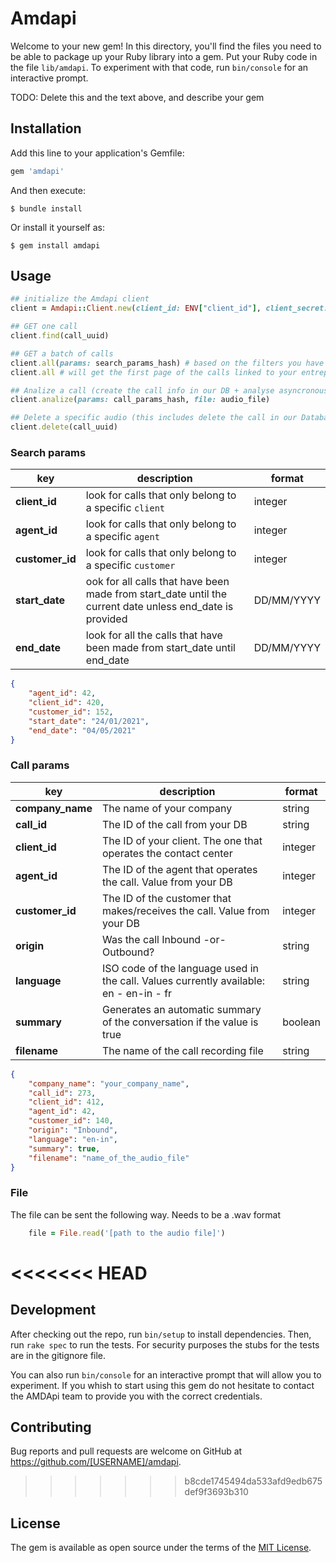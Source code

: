 # Amdapi

Welcome to your new gem! In this directory, you'll find the files you need to be able to package up your Ruby library into a gem. Put your Ruby code in the file `lib/amdapi`. To experiment with that code, run `bin/console` for an interactive prompt.

TODO: Delete this and the text above, and describe your gem

## Installation

Add this line to your application's Gemfile:

```ruby
gem 'amdapi'
```

And then execute:

    $ bundle install

Or install it yourself as:

    $ gem install amdapi

## Usage

```ruby
## initialize the Amdapi client
client = Amdapi::Client.new(client_id: ENV["client_id"], client_secret: ENV["client_secret"])

## GET one call
client.find(call_uuid)

## GET a batch of calls
client.all(params: search_params_hash) # based on the filters you have provided
client.all # will get the first page of the calls linked to your entreprise

## Analize a call (create the call info in our DB + analyse asyncronously the audio)
client.analize(params: call_params_hash, file: audio_file)

## Delete a specific audio (this includes delete the call in our Database + the audio)
client.delete(call_uuid)
```
### Search params
| key | description | format |
| --- | ----------- | ------ |
| **client_id** | look for calls that only belong to a specific `client` | integer |
| **agent_id** | look for calls that only belong to a specific `agent` | integer |
| **customer_id** | look for calls that only belong to a specific `customer` | integer |
| **start_date** | ook for all calls that have been made from  start_date until the current date unless end_date is provided | DD/MM/YYYY |
| **end_date** | look for all the calls that have been made from start_date until end_date | DD/MM/YYYY |

```JSON
{
	"agent_id": 42,
	"client_id": 420,
	"customer_id": 152,
	"start_date": "24/01/2021",
	"end_date": "04/05/2021"
}
```

### Call params
| key | description | format |
| --- | ----------- | ------ |
| **company_name** | The name of your company | string |
| **call_id** | The ID of the call from your DB | string |
| **client_id** | The ID of your client. The one that operates the contact center | integer |
| **agent_id** | The ID of the agent that operates the call. Value from your DB | integer |
| **customer_id** | The ID of the customer that makes/receives the call. Value from your DB | integer |
| **origin** | Was the call Inbound -or- Outbound? | string |
| **language** | ISO code of the language used in the call. Values currently available: en - en-in - fr | string |
| **summary** | Generates an automatic summary of the conversation if the value is true | boolean |
| **filename** | The name of the call recording file | string |

```JSON
{
	"company_name": "your_company_name",
	"call_id": 273,
	"client_id": 412,
	"agent_id": 42,
	"customer_id": 140,
	"origin": "Inbound",
	"language": "en-in",
	"summary": true,
	"filename": "name_of_the_audio_file"
}
```

### File
The file can be sent the following way. Needs to be a .wav format

```ruby
    file = File.read('[path to the audio file]')
```
<<<<<<< HEAD
=======

## Development

After checking out the repo, run `bin/setup` to install dependencies. Then, run `rake spec` to run the tests. For security purposes the stubs for the tests are in the gitignore file.

You can also run `bin/console` for an interactive prompt that will allow you to experiment.
If you whish to start using this gem do not hesitate to contact the AMDApi team to provide you with the correct credentials.

## Contributing

Bug reports and pull requests are welcome on GitHub at https://github.com/[USERNAME]/amdapi.

>>>>>>> b8cde1745494da533afd9edb675def9f3693b310
## License

The gem is available as open source under the terms of the [MIT License](https://opensource.org/licenses/MIT).
